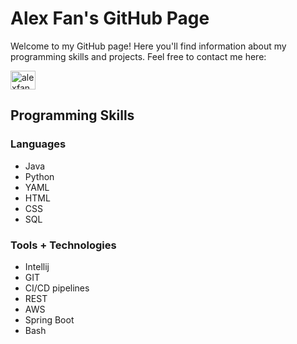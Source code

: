 # Alex Fan's GitHub Page

Welcome to my GitHub page! Here you'll find information about my programming skills and projects. Feel free to contact me here:

<p align="left">
<a href="https://linkedin.com/in/alex--fan" target="blank"><img align="center" src="https://raw.githubusercontent.com/rahuldkjain/github-profile-readme-generator/master/src/images/icons/Social/linked-in-alt.svg" alt="alexfan" height="30" width="40" /></a>
</p>

## Programming Skills
### Languages
- Java
- Python
- YAML
- HTML
- CSS
- SQL

### Tools + Technologies
- Intellij
- GIT
- CI/CD pipelines
- REST
- AWS
- Spring Boot
- Bash
